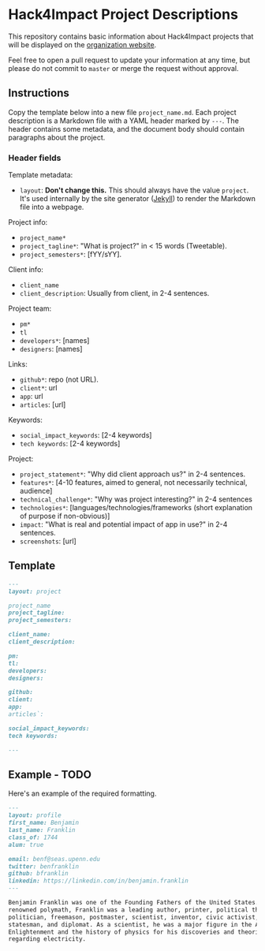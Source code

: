 # Hack4Impact Project Descriptions

This repository contains basic information about Hack4Impact projects that will
be displayed on the [organization website](http://hack4impact.org/projects).

Feel free to open a pull request to update your information at any time, but
please do not commit to `master` or merge the request without approval.


## Instructions

Copy the template below into a new file `project_name.md`. Each project description
is a Markdown file with a YAML header marked by `---`. The header contains some
metadata, and the document body should contain paragraphs about the project.

### Header fields

Template metadata:
- `layout`: **Don't change this.** This should always have the value `project`.
  It's used internally by the site generator ([Jekyll](https://jekyllrb.com/))
  to render the Markdown file into a webpage.

Project info:
- `project_name*`
- `project_tagline*`: "What is project?" in < 15 words (Tweetable).
- `project_semesters*`: [fYY/sYY].

Client info:
- `client_name`
- `client_description`: Usually from client, in 2-4 sentences. 

Project team:
- `pm*`
- `tl`
- `developers*`: [names]
- `designers`: [names]

Links:
- `github*`: repo (not URL).
- `client*`: url
- `app`: url
- `articles`: [url]

Keywords:
- `social_impact_keywords`: [2-4 keywords]
- `tech keywords`: [2-4 keywords]

Project:
- `project_statement*`: "Why did client approach us?" in 2-4 sentences.
- `features*`: [4-10 features, aimed to general, not necessarily technical, audience]
- `technical_challenge*`: "Why was project interesting?" in 2-4 sentences
- `technologies*`: [languages/technologies/frameworks (short explanation of purpose if non-obvious)]
- `impact`: "What is real and potential impact of app in use?" in 2-4 sentences.
- `screenshots`: [url]

## Template

```markdown
---
layout: project

project_name
project_tagline:
project_semesters:

client_name:
client_description:

pm:
tl:
developers:
designers:

github:
client:
app:
articles`:

social_impact_keywords:
tech keywords:

---
```

## Example - TODO

Here's an example of the required formatting.

```markdown
---
layout: profile
first_name: Benjamin
last_name: Franklin
class_of: 1744
alum: true

email: benf@seas.upenn.edu
twitter: benfranklin
github: bfranklin
linkedin: https://linkedin.com/in/benjamin.franklin
---

Benjamin Franklin was one of the Founding Fathers of the United States. A
renowned polymath, Franklin was a leading author, printer, political theorist,
politician, freemason, postmaster, scientist, inventor, civic activist,
statesman, and diplomat. As a scientist, he was a major figure in the American
Enlightenment and the history of physics for his discoveries and theories
regarding electricity.
```
